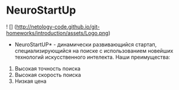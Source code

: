# NeuroStartUp
! [] (http://netology-code.github.io/git-homeworks/introduction/assets/Logo.png)
* NeuroStartUP* - динамически развивающийся стартап, специализирующийся на поиске с использованием новейших технологий искусственного интелекта. 
Наши преимущества:
1. Высокая точность поиска
2. Высокая скорость поиска
3. Низкая цена